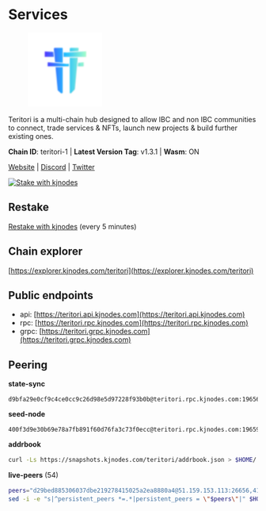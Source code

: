 # Services

<figure><img src="https://raw.githubusercontent.com/kj89/cosmos-images/main/logos/teritori.png" width="150" alt=""><figcaption></figcaption></figure>

Teritori is a multi-chain hub designed to allow IBC and non IBC communities  to connect, trade services & NFTs, launch new projects & build further existing ones.

**Chain ID**: teritori-1 | **Latest Version Tag**: v1.3.1 | **Wasm**: ON

[Website](https://teritori.com) | [Discord](https://discord.gg/teritori) | [Twitter](https://twitter.com/TeritoriNetwork)

[![Stake with kjnodes](https://i.ibb.co/cr44Q8j/button-stake-with-kjnodes.png)](https://restake.app/teritori/torivaloper184ln03hkpt75uhrrr26f66kvcqvf4yn4nc2xjm)

## Restake

[Restake with kjnodes](https://restake.app/teritori/torivaloper184ln03hkpt75uhrrr26f66kvcqvf4yn4nc2xjm) (every 5 minutes)
## Chain explorer
[https://explorer.kjnodes.com/teritori](https://explorer.kjnodes.com/teritori)

## Public endpoints

* api: [https://teritori.api.kjnodes.com](https://teritori.api.kjnodes.com)
* rpc: [https://teritori.rpc.kjnodes.com](https://teritori.rpc.kjnodes.com)
* grpc: [https://teritori.grpc.kjnodes.com](https://teritori.grpc.kjnodes.com)

## Peering

**state-sync**

```text
d9bfa29e0cf9c4ce0cc9c26d98e5d97228f93b0b@teritori.rpc.kjnodes.com:19656
```

**seed-node**

```text
400f3d9e30b69e78a7fb891f60d76fa3c73f0ecc@teritori.rpc.kjnodes.com:19659
```

**addrbook**
```bash
curl -Ls https://snapshots.kjnodes.com/teritori/addrbook.json > $HOME/.teritorid/config/addrbook.json
```

**live-peers** (54)
```bash
peers="d29bed885306037dbe219278415025a2ea8880a4@51.159.153.113:26656,412afea7f33f6f91c85f8d149eff81acb6624bb3@195.201.63.87:42656,82ebb17ddac20928fb8107201dad9f5aea7f9132@198.244.200.3:26656,2aab2f1c2c9b2a74c05ff53107f53b9b5cf75e6c@195.189.96.121:51656,46b7ae20e3cc4264076a91c3601f3894a021a80d@65.108.6.45:36656,c12c1ed98ab1f24266980c1f05ed0ca8812ca7aa@95.217.192.230:16656,35cdec21668ac214c74a6e45d444f6933f094bc4@144.202.72.17:26646,406fc7fe86ba396cb7fc8616c546f21a1d3c51cd@89.58.57.158:26656,12101148702a99298a971b310286e64bc7bb6135@65.109.23.182:38026,63c28f10976800fd783930067d3d3a4eef358b28@173.215.85.171:20070,0b27217386756577e1eadf00c4169dc8f041e522@51.210.7.219:26656,e726816f42831689eab9378d5d577f1d06d25716@176.9.188.21:26656,e1b058e5cfa2b836ddaa496b10911da62dcf182e@138.201.8.248:26656,6ef7a8bc7a3cc0856594f12570e8f2282a099dcf@65.109.93.152:26796,60d992aae7c708c097d41829bb3968bce16379e2@51.81.107.95:10756,2b4f46e601fb4ede2a0c98976337e3afdaa50dac@65.108.238.102:15956,b212d5740b2e11e54f56b072dc13b6134650cfb5@134.65.192.81:26656,d9bfa29e0cf9c4ce0cc9c26d98e5d97228f93b0b@65.109.88.38:19656,ebc272824924ea1a27ea3183dd0b9ba713494f83@95.214.52.139:27166,6085c32b26fb1baa4b16b426f5d56f2fff81cfc7@135.181.165.246:26656,106490318e51355bc6d72e7941a0080f8b8256b9@185.16.39.14:26656,0e189bbc6db606a14950a0e59641b798a255c3c8@65.109.37.154:3000,35de81a10ed992e427e6eb1d0d9ec3622d0f37fe@193.70.47.90:15956,920f32f409bbb18b641cdc9513545e2e016c2c62@142.132.203.60:26656,c670830fdf60374f008fa4a4eb851deddcdaef5b@65.109.88.107:46656,41caa4106f68977e3a5123e56f57934a2d34a1c1@185.16.38.210:27166,28e699a203996117d5b66fe0ed686a608d8d8c3a@95.211.196.113:26656,4b04b3d164dc6dd5bb555a7a106a8d314f30516f@65.21.136.170:53656,3178ac8fffd269325500c95679d58d5e8ec61746@198.244.213.94:22956,f490d88332f112ccb43f25edb11f2d6b640f69fc@51.159.160.140:26656,5057950d34b67a67325f02949703388c4a35c1dd@154.53.59.87:19656,526d8c7c44f59be9a39d7463c576b68c0db23174@65.108.234.23:15956,722b63e6c65628b929f22013dcbcde980210cb44@176.9.127.54:26656,358f13bd95d91517053a58f4d30205842672837f@104.37.187.214:60656,d3c8c6fd413667912e1514cd4ada0540db8f4a4a@188.165.205.120:19656,78815c81331c114cd508dae3a012f0d3e5e2b966@185.119.118.117:3000,59d7b82880f319283d8f0314f20ddc98aa7b2cf8@174.45.46.27:26626,5a98d637a16b16bf425a4a785c9d11a7d1e5b8a0@65.21.131.215:26736,856c165de82fbd0489df9ec6ffaa0958c620e073@198.244.179.127:26656,669470aba9778ccccd07127115dcdc30e141d7ae@65.108.232.248:33656,d956d6180e96c62315a777b1a3ed8f1ebf873e80@38.242.232.202:29656,15e9e6356b6208943482b2a69cc8375b4e1b77e4@95.216.220.113:26656,409c8a2b94d3835419127521347355ae47f07dd3@5.181.190.157:27656,8ac41af54dfd91c41de71cde222a55670f2f405d@141.95.65.73:15956,e627e9bbff303c96e859de00e5deaaf5104911cd@51.15.228.89:26656,c124ce0b508e8b9ed1c5b6957f362225659b5343@169.155.168.57:26656,34b87bdfc1f0b6a11724cf45dda3ee66c9a4691c@38.146.3.176:15956,d40face481bc00a617d9a29c39be412a776e28c2@116.202.36.240:10656,a7d96dc929824613315dcc1c90fee119f28cc51f@164.152.161.254:26656,97838a0c8a5035398f696dd29f28fe66b20b6a8d@46.4.81.204:44656,3594b73f909a9c4b87cfe6a361ef8b2b51124dd5@65.109.69.59:15956,ad347ea1ec920d12ccda2341348bcc89687739ef@88.99.164.158:38026,16f90d350de14a596ebdc683ce5e703c14e40bb3@75.119.146.181:19656,995bc810b465a97613890b32a768d9e1878df99d@57.128.82.243:28656"
sed -i -e "s|^persistent_peers *=.*|persistent_peers = \"$peers\"|" $HOME/.teritorid/config/config.toml
```
